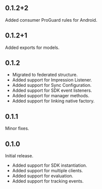 ## 0.1.2+2

Added consumer ProGuard rules for Android.

## 0.1.2+1

Added exports for models.

## 0.1.2

* Migrated to federated structure.
* Added support for Impression Listener.
* Added support for Sync Configuration.
* Added support for SDK event listeners.
* Added support for manager methods.
* Added support for linking native factory.

## 0.1.1

Minor fixes.

## 0.1.0

Initial release.

* Added support for SDK instantiation.
* Added support for multiple clients.
* Added support for evaluation.
* Added support for tracking events.
